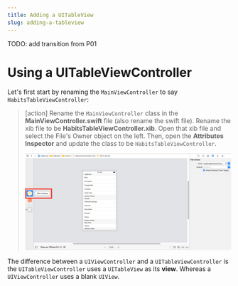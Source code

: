 ```yaml
---
title: Adding a UITableView
slug: adding-a-tableview
---
```


TODO: add transition from P01

# Using a UITableViewController

Let's first start by renaming the `MainViewController` to say `HabitsTableViewController`:

> [action]
> Rename the `MainViewController` class in the **MainViewController.swift** file (also rename the swift file).
> Rename the xib file to be **HabitsTableViewController.xib**. Open that xib file and select the File's Owner object on the left. Then, open the **Attributes Inspector** and update the class to be `HabitsTableViewController`.
>
> ![xcode file's owner](assets/InterfaceBuilder-Files-Owner.png "InterfaceBuilder-Files-Owner")

The difference between a `UIViewController` and a `UITableViewController` is the `UITableViewController` uses a `UITableView` as its **view**. Whereas a `UIViewController` uses a blank `UIView`.
